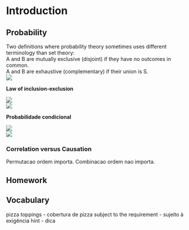 # Introduction

## Probability
Two definitions where probability theory sometimes uses different terminology than set theory:<br>
A and B are mutually exclusive (disjoint) if they have no outcomes in common. <br>
A and B are exhaustive (complementary) if their union is S.<br>
<img src="https://render.githubusercontent.com/render/math?math=P(A)=\frac{n(A)}{n(S)}"> <br>

<b>Law of inclusion-exclusion</b>

<img src="https://render.githubusercontent.com/render/math?math=P(A U B)=P(A)%2B P(B)-P(A \cap B)"> <br>
<img src="https://render.githubusercontent.com/render/math?math=P(A U B)=P(A) %2B P(B|A)">



<b>Probabilidade condicional</b>

<img src="https://render.githubusercontent.com/render/math?math=P(B|A)=\frac{P(B \cap A)}{P(A)}"><br>
<img src="https://s1.static.brasilescola.uol.com.br/be/e/PROBABILIDADE1.JPG">

### Correlation versus Causation
Permutacao ordem importa. Combinacao ordem nao importa.



## Homework


## Vocabulary
pizza toppings - cobertura de pizza
subject to the requirement - sujeito à exigência
hint - dica
